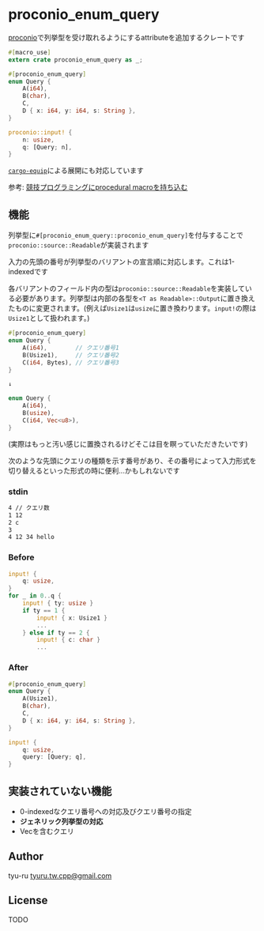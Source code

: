 # proconio_enum_query

[proconio](https://crates.io/crates/proconio)で列挙型を受け取れるようにするattributeを追加するクレートです

```rust
#[macro_use]
extern crate proconio_enum_query as _;

#[proconio_enum_query]
enum Query {
    A(i64),
    B(char),
    C,
    D { x: i64, y: i64, s: String },
}

proconio::input! {
    n: usize,
    q: [Query; n],
}
```

[`cargo-equip`](https://github.com/qryxip/cargo-equip)による展開にも対応しています

参考: [競技プログラミングにprocedural macroを持ち込む](https://qiita.com/qryxip/items/1b4716b1357c89adeaae)

## 機能

列挙型に`#[proconio_enum_query::proconio_enum_query]`を付与することで`proconio::source::Readable`が実装されます

入力の先頭の番号が列挙型のバリアントの宣言順に対応します。これは1-indexedです

各バリアントのフィールド内の型は`proconio::source::Readable`を実装している必要があります。列挙型は内部の各型を`<T as Readable>::Output`に置き換えたものに変更されます。(例えば`Usize1`は`usize`に置き換わります。`input!`の際は`Usize1`として扱われます。)

```rust
#[proconio_enum_query]
enum Query {
    A(i64),        // クエリ番号1
    B(Usize1),     // クエリ番号2
    C(i64, Bytes), // クエリ番号3
}

↓

enum Query {
    A(i64),
    B(usize),
    C(i64, Vec<u8>),
}
```

(実際はもっと汚い感じに置換されるけどそこは目を瞑っていただきたいです)

次のような先頭にクエリの種類を示す番号があり、その番号によって入力形式を切り替えるといった形式の時に便利...かもしれないです

### stdin

```txt
4 // クエリ数
1 12
2 c
3
4 12 34 hello
```

### Before

```rust
input! {
    q: usize,
}
for _ in 0..q {
    input! { ty: usize }
    if ty == 1 {
        input! { x: Usize1 }
        ...
    } else if ty == 2 {
        input! { c: char }
        ...
```

### After

```rust
#[proconio_enum_query]
enum Query {
    A(Usize1),
    B(char),
    C,
    D { x: i64, y: i64, s: String },
}

input! {
    q: usize,
    query: [Query; q],
}
```

## 実装されていない機能

- 0-indexedなクエリ番号への対応及びクエリ番号の指定
- **ジェネリック列挙型の対応**
- Vecを含むクエリ

## Author

tyu-ru <tyuru.tw.cpp@gmail.com>

## License

TODO
